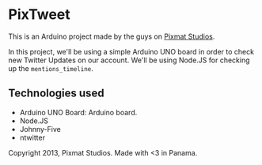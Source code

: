 PixTweet
========

This is an Arduino project made by the guys on [Pixmat Studios](http://www.pixmat.com.pa).

In this project, we'll be using a simple Arduino UNO board in order to check new Twitter Updates on our account. We'll be using Node.JS for checking up the `mentions_timeline`.

Technologies used
-----------------

- Arduino UNO Board: Arduino board.
- Node.JS
- Johnny-Five
- ntwitter

Copyright 2013, Pixmat Studios. Made with <3 in Panama.